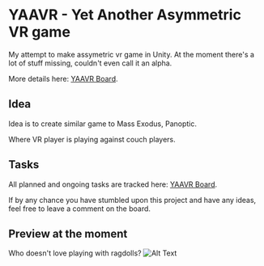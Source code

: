 # YAAVR - Yet Another Asymmetric VR game

My attempt to make assymetric vr game in Unity. At the moment there's a lot of stuff missing, couldn't even call it an alpha.

More details here: [YAAVR Board](https://trello.com/b/ZYxdKTGw/yaavr).

## Idea

Idea is to create similar game to Mass Exodus, Panoptic.

Where VR player is playing against couch players.

## Tasks

All planned and ongoing tasks are tracked here: [YAAVR Board](https://trello.com/b/ZYxdKTGw/yaavr).

If by any chance you have stumbled upon this project and have any ideas, feel free to leave a comment on the board.

## Preview at the moment

Who doesn't love playing with ragdolls?
![Alt Text](Preview/yaavrPreview1.gif)